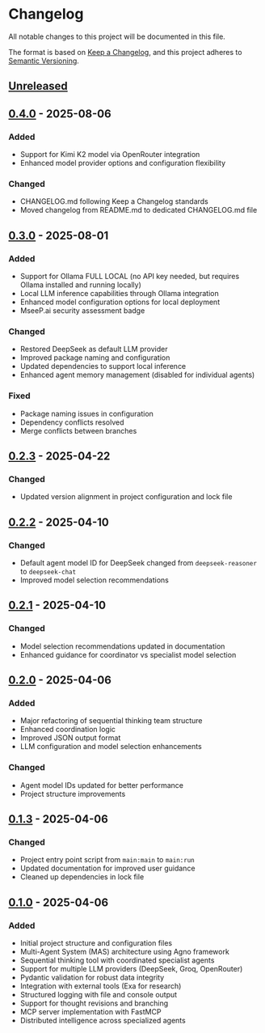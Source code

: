 # Changelog

All notable changes to this project will be documented in this file.

The format is based on [Keep a Changelog](https://keepachangelog.com/en/1.1.0/),
and this project adheres to [Semantic Versioning](https://semver.org/spec/v2.0.0.html).

## [Unreleased]

## [0.4.0] - 2025-08-06

### Added
- Support for Kimi K2 model via OpenRouter integration
- Enhanced model provider options and configuration flexibility

### Changed
- CHANGELOG.md following Keep a Changelog standards
- Moved changelog from README.md to dedicated CHANGELOG.md file

## [0.3.0] - 2025-08-01

### Added
- Support for Ollama FULL LOCAL (no API key needed, but requires Ollama installed and running locally)
- Local LLM inference capabilities through Ollama integration
- Enhanced model configuration options for local deployment
- MseeP.ai security assessment badge

### Changed
- Restored DeepSeek as default LLM provider
- Improved package naming and configuration
- Updated dependencies to support local inference
- Enhanced agent memory management (disabled for individual agents)

### Fixed
- Package naming issues in configuration
- Dependency conflicts resolved
- Merge conflicts between branches

## [0.2.3] - 2025-04-22

### Changed
- Updated version alignment in project configuration and lock file

## [0.2.2] - 2025-04-10

### Changed
- Default agent model ID for DeepSeek changed from `deepseek-reasoner` to `deepseek-chat`
- Improved model selection recommendations

## [0.2.1] - 2025-04-10

### Changed
- Model selection recommendations updated in documentation
- Enhanced guidance for coordinator vs specialist model selection

## [0.2.0] - 2025-04-06

### Added
- Major refactoring of sequential thinking team structure
- Enhanced coordination logic
- Improved JSON output format
- LLM configuration and model selection enhancements

### Changed
- Agent model IDs updated for better performance
- Project structure improvements

## [0.1.3] - 2025-04-06

### Changed
- Project entry point script from `main:main` to `main:run`
- Updated documentation for improved user guidance
- Cleaned up dependencies in lock file

## [0.1.0] - 2025-04-06

### Added
- Initial project structure and configuration files
- Multi-Agent System (MAS) architecture using Agno framework
- Sequential thinking tool with coordinated specialist agents
- Support for multiple LLM providers (DeepSeek, Groq, OpenRouter)
- Pydantic validation for robust data integrity
- Integration with external tools (Exa for research)
- Structured logging with file and console output
- Support for thought revisions and branching
- MCP server implementation with FastMCP
- Distributed intelligence across specialized agents

[Unreleased]: https://github.com/FradSer/mcp-server-mas-sequential-thinking/compare/v0.4.0...HEAD
[0.4.0]: https://github.com/FradSer/mcp-server-mas-sequential-thinking/compare/v0.3.0...v0.4.0
[0.3.0]: https://github.com/FradSer/mcp-server-mas-sequential-thinking/compare/v0.2.3...v0.3.0
[0.2.3]: https://github.com/FradSer/mcp-server-mas-sequential-thinking/compare/v0.2.2...v0.2.3
[0.2.2]: https://github.com/FradSer/mcp-server-mas-sequential-thinking/compare/v0.2.1...v0.2.2
[0.2.1]: https://github.com/FradSer/mcp-server-mas-sequential-thinking/compare/v0.2.0...v0.2.1
[0.2.0]: https://github.com/FradSer/mcp-server-mas-sequential-thinking/compare/v0.1.3...v0.2.0
[0.1.3]: https://github.com/FradSer/mcp-server-mas-sequential-thinking/compare/v0.1.0...v0.1.3
[0.1.0]: https://github.com/FradSer/mcp-server-mas-sequential-thinking/releases/tag/v0.1.0
